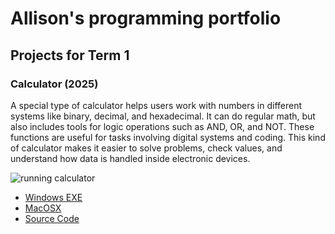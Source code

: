 # Allison's programming portfolio

## Projects for Term 1

### Calculator (2025)

A special type of calculator helps users work with numbers in different systems like binary, decimal, and hexadecimal. It can do regular math, but also includes tools for logic operations such as AND, OR, and NOT. These functions are useful for tasks involving digital systems and coding. This kind of calculator makes it easier to solve problems, check values, and understand how data is handled inside electronic devices.

![running calculator]()

* [Windows EXE](https://github.com/langaricaalli37/portfolio/blob/main/src/Calculator/windows-amd64.zip)
* [MacOSX](https://github.com/langaricaalli37/portfolio/blob/main/src/Calculator/macos-aarch64.zip)
* [Source Code]()

